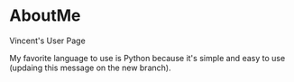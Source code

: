 # AboutMe

Vincent's User Page

My favorite language to use is Python because it's simple and easy to use (updaing this message on the new branch).
